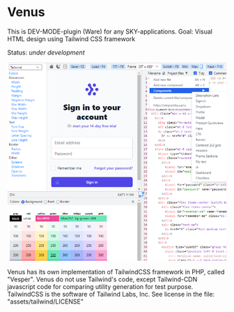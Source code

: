 
# Venus

This is DEV-MODE-plugin (Ware) for any SKY-applications. Goal: Visual HTML design using Tailwind CSS framework

Status: _under development_

![Venus face](https://github.com/energy-coresky/venus/blob/master/assets/venus.png?raw=true)

Venus has its own implementation of TailwindCSS framework in PHP, called "Vesper".
Venus do not use Tailwind's code, except Tailwind-CDN javascript code for comparing utility generation for test purpose.
TailwindCSS is the software of Tailwind Labs, Inc. See license in the file: "assets/tailwind/LICENSE"
